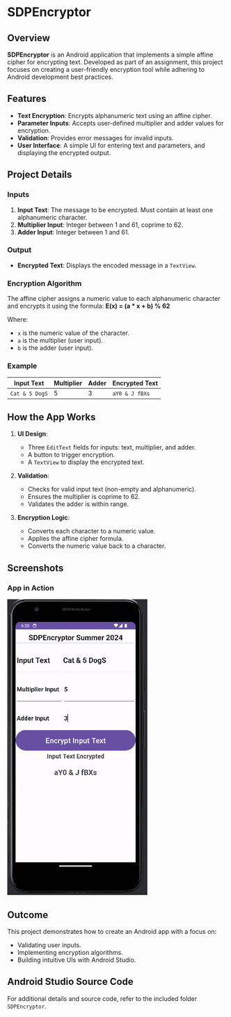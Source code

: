 # SDPEncryptor

## Overview

**SDPEncryptor** is an Android application that implements a simple affine cipher for encrypting text. Developed as part of an assignment, this project focuses on creating a user-friendly encryption tool while adhering to Android development best practices.

## Features

- **Text Encryption**: Encrypts alphanumeric text using an affine cipher.
- **Parameter Inputs**: Accepts user-defined multiplier and adder values for encryption.
- **Validation**: Provides error messages for invalid inputs.
- **User Interface**: A simple UI for entering text and parameters, and displaying the encrypted output.

## Project Details

### Inputs

1. **Input Text**: The message to be encrypted. Must contain at least one alphanumeric character.
2. **Multiplier Input**: Integer between 1 and 61, coprime to 62.
3. **Adder Input**: Integer between 1 and 61.

### Output

- **Encrypted Text**: Displays the encoded message in a `TextView`.

### Encryption Algorithm

The affine cipher assigns a numeric value to each alphanumeric character and encrypts it using the formula:
**E(x) = (a * x + b) % 62**

Where:
- `x` is the numeric value of the character.
- `a` is the multiplier (user input).
- `b` is the adder (user input).

### Example

| Input Text       | Multiplier | Adder | Encrypted Text |
|-------------------|------------|-------|----------------|
| `Cat & 5 DogS`   | 5          | 3     | `aY0 & J fBXs` |

## How the App Works

1. **UI Design**:
   - Three `EditText` fields for inputs: text, multiplier, and adder.
   - A button to trigger encryption.
   - A `TextView` to display the encrypted text.

2. **Validation**:
   - Checks for valid input text (non-empty and alphanumeric).
   - Ensures the multiplier is coprime to 62.
   - Validates the adder is within range.

3. **Encryption Logic**:
   - Converts each character to a numeric value.
   - Applies the affine cipher formula.
   - Converts the numeric value back to a character.

## Screenshots

### App in Action
![App Running Screenshot](app_run.png)

## Outcome

This project demonstrates how to create an Android app with a focus on:

- Validating user inputs.
- Implementing encryption algorithms.
- Building intuitive UIs with Android Studio.

## Android Studio Source Code

For additional details and source code, refer to the included folder `SDPEncryptor`.
